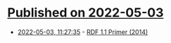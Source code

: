 # [Published on 2022-05-03](index.md)

* [2022-05-03, 11:27:35](https://news.ycombinator.com/item?id=31247006) - [RDF 1.1 Primer (2014)](https://www.w3.org/TR/rdf11-primer/)

